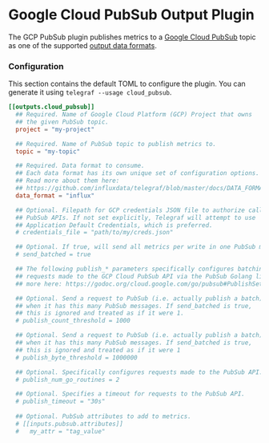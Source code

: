 # Google Cloud PubSub Output Plugin

The GCP PubSub plugin publishes metrics to a [Google Cloud PubSub][pubsub] topic
as one of the supported [output data formats][].


### Configuration

This section contains the default TOML to configure the plugin.  You can
generate it using `telegraf --usage cloud_pubsub`.

```toml
[[outputs.cloud_pubsub]]
  ## Required. Name of Google Cloud Platform (GCP) Project that owns
  ## the given PubSub topic.
  project = "my-project"

  ## Required. Name of PubSub topic to publish metrics to.
  topic = "my-topic"

  ## Required. Data format to consume.
  ## Each data format has its own unique set of configuration options.
  ## Read more about them here:
  ## https://github.com/influxdata/telegraf/blob/master/docs/DATA_FORMATS_INPUT.md
  data_format = "influx"

  ## Optional. Filepath for GCP credentials JSON file to authorize calls to 
  ## PubSub APIs. If not set explicitly, Telegraf will attempt to use 
  ## Application Default Credentials, which is preferred. 
  # credentials_file = "path/to/my/creds.json"

  ## Optional. If true, will send all metrics per write in one PubSub message.
  # send_batched = true

  ## The following publish_* parameters specifically configures batching
  ## requests made to the GCP Cloud PubSub API via the PubSub Golang library. Read
  ## more here: https://godoc.org/cloud.google.com/go/pubsub#PublishSettings

  ## Optional. Send a request to PubSub (i.e. actually publish a batch)
  ## when it has this many PubSub messages. If send_batched is true,
  ## this is ignored and treated as if it were 1.
  # publish_count_threshold = 1000

  ## Optional. Send a request to PubSub (i.e. actually publish a batch)
  ## when it has this many PubSub messages. If send_batched is true,
  ## this is ignored and treated as if it were 1
  # publish_byte_threshold = 1000000

  ## Optional. Specifically configures requests made to the PubSub API.
  # publish_num_go_routines = 2

  ## Optional. Specifies a timeout for requests to the PubSub API.
  # publish_timeout = "30s"
  
  ## Optional. PubSub attributes to add to metrics.
  # [[inputs.pubsub.attributes]]
  #   my_attr = "tag_value"
```

[pubsub]: https://cloud.google.com/pubsub
[output data formats]: /docs/DATA_FORMATS_OUTPUT.md
